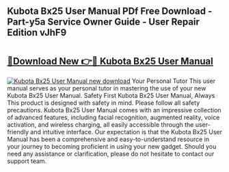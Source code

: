 ## Kubota Bx25 User Manual PDf Free Download - Part-y5a Service Owner Guide - User Repair Edition vJhF9

# <h2><a href="http://bc93320.oget.top/?id=Kubota+Bx25+User+Manual">🔗Download New 👉🔴 Kubota Bx25 User Manual</a></h2>

[![Kubota Bx25 User Manual new download](https://i.imgur.com/5g1atiW.png)](http://bc93320.oget.top/?id=Kubota+Bx25+User+Manual)
Your Personal Tutor This user manual serves as your personal tutor in mastering the use of your new Kubota Bx25 User Manual. Safety First Kubota Bx25 User Manual, Always This product is designed with safety in mind. Please follow all safety precautions. Kubota Bx25 User Manual comes with an impressive collection of advanced features, including facial recognition, augmented reality, voice activation, and wireless charging, all easily accessible through the user-friendly and intuitive interface. Our expectation is that the Kubota Bx25 User Manual has been a comprehensive and easy-to-understand resource in your journey to becoming proficient in using your new gadget. Should you need any assistance or clarification, please do not hesitate to contact our support team.
